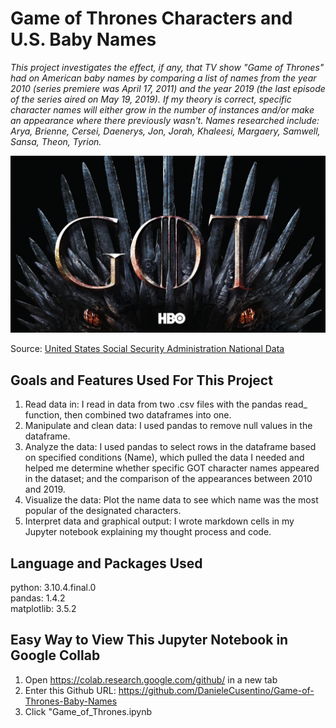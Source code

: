 # Game of Thrones Characters and U.S. Baby Names
*This project investigates the effect, if any, that TV show "Game of Thrones" had on American baby names by comparing a list of names from the year 2010 (series premiere was April 17, 2011) and the year 2019 (the last episode of the series aired on May 19, 2019). If my theory is correct, specific character names will either grow in the number of instances and/or make an appearance where there previously wasn't. Names researched include: Arya, Brienne, Cersei, Daenerys, Jon, Jorah, Khaleesi, Margaery, Samwell, Sansa, Theon, Tyrion.*

[![](assets/game_of_thrones_image.jpeg)](#)


Source:  [United States Social Security Administration National Data](https://www.ssa.gov/oact/babynames/limits.html)

## Goals and Features Used For This Project
1. Read data in: I read in data from two .csv files with the pandas read_ function, then combined two dataframes into one.
2. Manipulate and clean data: I used pandas to remove null values in the dataframe.
3. Analyze the data: I used pandas to select rows in the dataframe based on specified conditions (Name), which pulled the data I needed and helped me determine whether specific GOT character names appeared in the dataset; and the comparison of the appearances between 2010 and 2019.
4. Visualize the data: Plot the name data to see which name was the most popular of the designated characters. 
5. Interpret data and graphical output: I wrote markdown cells in my Jupyter notebook explaining my thought process and code. 

## Language and Packages Used
python: 3.10.4.final.0<br>
pandas: 1.4.2<br>
matplotlib: 3.5.2<br>

## Easy Way to View This Jupyter Notebook in Google Collab
1. Open https://colab.research.google.com/github/ in a new tab
2. Enter this Github URL: https://github.com/DanieleCusentino/Game-of-Thrones-Baby-Names
3. Click "Game_of_Thrones.ipynb
